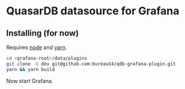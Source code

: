 QuasarDB datasource for Grafana
===============================


Installing (for now)
--------------------

Requires [node](https://nodejs.org/en/) and [yarn](https://yarnpkg.com/en/).

```sh
cd <grafana-root>/data/plugins
git clone -b dev git@github.com:bureau14/qdb-grafana-plugin.git
yarn && yarn build
```

Now start Grafana.
